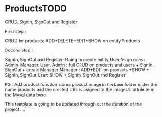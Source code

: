 # ProductsTODO
CRUD, SignIn, SignOut and Register

First step : 

CRUD for products:
ADD+DELETE+EDIT+SHOW on entity Products

Second step :

SignIn, SignOut and Register:
Going to create entity User Asign roles : Admin, Manager, User.
Admin : full CRUD on products and users + SignIn, SignOut + create Manager
Manager : ADD+EDIT on products +SHOW + SignIn, SignOut 
User: SHOW + SignIn, SignOut and Register

PS : Add product function stores product image in firebase folder under 
the name products and the created URL is asigned to the imageUrl attribute in the Mysql data base 

This template is going to be updated through out the duration of the project.....
